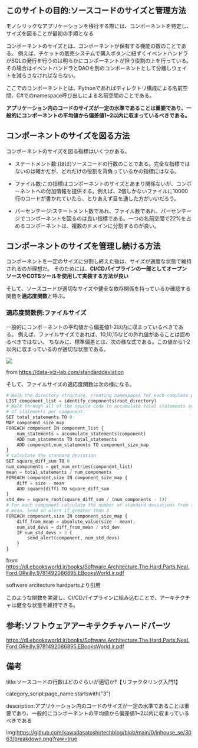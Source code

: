 



## このサイトの目的:ソースコードのサイズと管理方法

モノシリックなアプリケーションを移行する際には、コンポーネントを特定し、サイズを図ることが最初の手順となる

コンポーネントのサイズとは、コンポーネントが保有する機能の数のことである。
例えば、チケットの販売システムで購入ボタンに紐ずくイベントハンドラがSQLの発行を行うのは明らかにコンポーネントが担う役割の上を行っている。
その場合はイベントハンドラとDAOを別のコンポーネントとして分離しウェイトを減らさなければならない。

ここでのコンポーネントとは、Pythonであればディレクトリ構成による名前空間、C#でのnamespace呼び出しによる名前空間のことである。

**アプリケーション内のコードのサイズが一定の水準であることは重要であり、一般的にコンポーネントの平均値から偏差値1~2以内に収まっているべきである。**


## コンポーネントのサイズを図る方法

コンポーネントのサイズを図る指標はいくつかある。

- ステートメント数:(ほぼ)ソースコードの行数のことである。完全な指標ではないのは確かだが、どれだけの役割を背負っているかの指標にはなる。

- ファイル数:この指標はコンポーネントのサイズとあまり関係ないが、コンポーネントへの付加情報を提供する。例えば、2個しかないファイルに10000行のコードが書かれていたら、とりあえず目を通した方がいいだろう。

- パーセンテージ:ステートメント数であれ、ファイル数であれ、パーセンテージでコンポーネントを図るのは良い指標である。一つの名前空間で22%を占めるコンポーネントは、複数のドメインに分割するのが良い。


## コンポーネントのサイズを管理し続ける方法

コンポーネントを一定のサイズに分割し終えた後は、サイズが適度な状態で維持されるのが理想だ。
そのためには、**CI/CDパイプラインの一部としてオープンソースやCOTSツールを使用して実装する方法が良い**

そして、ソースコードが適切なサイズや健全な依存関係を持っているか確認する関数を**適応度関数**と呼ぶ。


### 適応度関数例:ファイルサイズ

一般的にコンポーネントの平均値から偏差値1-2以内に収まっているべきである。
例えば、ファイルサイズであれば、10,10,15などの外れ値があることは認めるべきではない。
ちなみに、標準偏差とは、次の様な式である。この値から1-2以内に収まっているのが適切な状態である。

<img src="https://data-viz-lab.com/wp-content/uploads/2021/05/8bc62af8e5a38dea020696820b40417f-1.png">

from https://data-viz-lab.com/standarddeviation


そして、ファイルサイズの適応度関数は次の様になる。

```py
# Walk the directory structure, creating namespaces for each complete path
LIST component_list = identify_components(root_directory)
# Walk through all of the source code to accumulate total statements and number
# of statements per component
SET total_statements TO 0
MAP component_size_map
FOREACH component IN component_list {
    num_statements = accumulate_statements(component)
    ADD num_statements TO total_statements
    ADD component,num_statements TO component_size_map
}
# Calculate the standard deviation
SET square_diff_sum TO 0
num_components = get_num_entries(component_list)
mean = total_statements / num_components
FOREACH component,size IN component_size_map {
    diff = size - mean
    ADD square(diff) TO square_diff_sum
}
std_dev = square_root(square_diff_sum / (num_components - 1))
# For each component calculate the number of standard deviations from the
# mean. Send an alert if greater than 3
FOREACH component,size IN component_size_map {
    diff_from_mean = absolute_value(size - mean);
    num_std_devs = diff_from_mean / std_dev
    IF num_std_devs > 3 {
        send_alert(component, num_std_devs)
    }
}
```

from https://dl.ebooksworld.ir/books/Software.Architecture.The.Hard.Parts.Neal.Ford.OReilly.9781492086895.EBooksWorld.ir.pdf

software arcitecture hardpartsより引用

このような関数を実装し、CI/CDパイプラインに組み込むことで、アーキテクチャは健全な状態を維持できる。




## 参考:ソフトウェアアーキテクチャハードパーツ

https://dl.ebooksworld.ir/books/Software.Architecture.The.Hard.Parts.Neal.Ford.OReilly.9781492086895.EBooksWorld.ir.pdf











## 備考


title:ソースコードの行数はどのぐらいが適切か?【リファクタリング入門1】

category_script:page_name.startswith("3")

description:アプリケーション内のコードのサイズが一定の水準であることは重要であり、一般的にコンポーネントの平均値から偏差値1~2以内に収まっているべきである

img:https://github.com/kawadasatoshi/techblog/blob/main/0/inhouse_se/3063/breakdown.png?raw=true




